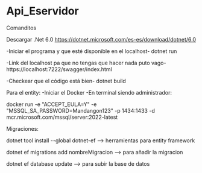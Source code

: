 # Api_Eservidor

Comanditos

Descargar .Net 6.0
https://dotnet.microsoft.com/es-es/download/dotnet/6.0

-Iniciar el programa y que esté disponible en el localhost-
dotnet run 

-Link del localhost pa que no tengas que hacer nada puto vago-
https://localhost:7222/swagger/index.html

-Checkear que el código está bien-
dotnet build

Para el entity:
-Iniciar el Docker 
-En terminal siendo administrador:

docker run -e "ACCEPT_EULA=Y" -e "MSSQL_SA_PASSWORD=Mandangon123" -p 1434:1433 -d mcr.microsoft.com/mssql/server:2022-latest

Migraciones:

dotnet tool install --global dotnet-ef --> herramientas para entity framework

dotnet ef migrations add nombreMigracion --> para añadir la migracion

dotnet ef database update --> para subir la base de datos




